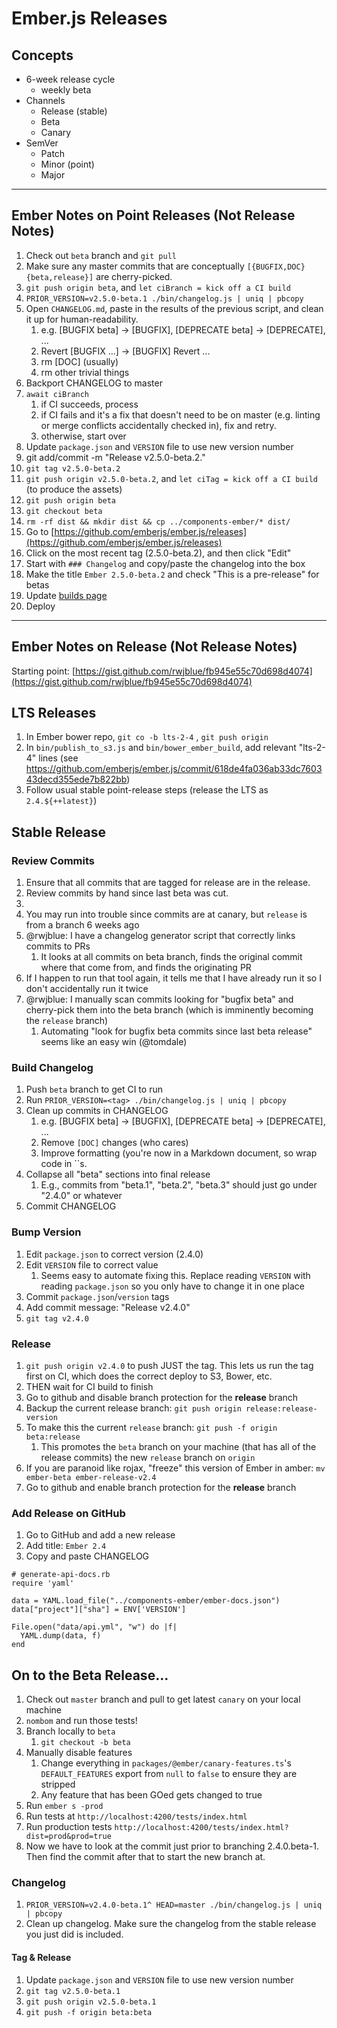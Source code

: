 # Ember.js Releases

## Concepts

* 6-week release cycle
  * weekly beta
* Channels
  * Release (stable)
  * Beta
  * Canary
* SemVer
  * Patch
  * Minor (point)
  * Major

---

## Ember Notes on Point Releases (Not Release Notes)

1. Check out `beta` branch and `git pull`
1. Make sure any master commits that are conceptually `[{BUGFIX,DOC} {beta,release}]` are cherry-picked.
1. `git push origin beta`, and `let ciBranch = kick off a CI build`
1. `PRIOR_VERSION=v2.5.0-beta.1 ./bin/changelog.js | uniq | pbcopy`
1. Open `CHANGELOG.md`, paste in the results of the previous script, and clean it up for human-readability.
    1. e.g. [BUGFIX beta] -> [BUGFIX], [DEPRECATE beta] -> [DEPRECATE], ...
    1. Revert [BUGFIX ...] -> [BUGFIX] Revert ...
    1. rm [DOC] (usually)
    1. rm other trivial things
1. Backport CHANGELOG to master
1. `await ciBranch`
    1. if CI succeeds, process
    1. if CI fails and it's a fix that doesn't need to be on master (e.g. linting or merge conflicts accidentally checked in), fix and retry.
    1. otherwise, start over
1. Update `package.json` and `VERSION` file to use new version number
1. git add/commit -m "Release v2.5.0-beta.2."
1. `git tag v2.5.0-beta.2`
1. `git push origin v2.5.0-beta.2`, and `let ciTag = kick off a CI build` (to produce the assets)
1. `git push origin beta`
1. `git checkout beta`
1. `rm -rf dist && mkdir dist && cp ../components-ember/* dist/`
1. Go to [https://github.com/emberjs/ember.js/releases](https://github.com/emberjs/ember.js/releases)
1. Click on the most recent tag (2.5.0-beta.2), and then click "Edit"
1. Start with `### Changelog` and copy/paste the changelog into the box
1. Make the title `Ember 2.5.0-beta.2` and check "This is a pre-release" for betas
1. Update [builds page](https://github.com/ember-learn/builds/tree/master/app/fixtures/ember)
1. Deploy

---

## Ember Notes on Release (Not Release Notes)

Starting point: [https://gist.github.com/rwjblue/fb945e55c70d698d4074](https://gist.github.com/rwjblue/fb945e55c70d698d4074)

## LTS Releases

1. In Ember bower repo, `git co -b lts-2-4` , `git push origin`
1. In `bin/publish_to_s3.js` and `bin/bower_ember_build`, add relevant "lts-2-4" lines (see https://github.com/emberjs/ember.js/commit/618de4fa036ab33dc760343decd355ede7b822bb)
1. Follow usual stable point-release steps (release the LTS as `2.4.${++latest}`)

## Stable Release

### Review Commits

1. Ensure that all commits that are tagged for release are in the release.
1. Review commits by hand since last beta was cut.
1. <reminder for rwjblue to fill this in with his git cp script>
1. You may run into trouble since commits are at canary, but `release` is from a branch 6 weeks ago
1. @rwjblue: I have a changelog generator script that correctly links commits to PRs
    1. It looks at all commits on beta branch, finds the original commit where that come from, and finds the originating PR
1. If I happen to run that tool again, it tells me that I have already run it so I don't accidentally run it twice
1. @rwjblue: I manually scan commits looking for "bugfix beta" and cherry-pick them into the beta branch (which is imminently becoming the `release` branch)
    1. Automating "look for bugfix beta commits since last beta release" seems like an easy win (@tomdale)

### Build Changelog

1. Push `beta` branch to get CI to run
1. Run `PRIOR_VERSION=<tag> ./bin/changelog.js | uniq | pbcopy`
1. Clean up commits in CHANGELOG
    1. e.g. [BUGFIX beta] -> [BUGFIX], [DEPRECATE beta] -> [DEPRECATE], ...
    1. Remove `[DOC]` changes (who cares)
    1. Improve formatting (you're now in a Markdown document, so wrap code in ``s.
1. Collapse all "beta" sections into final release
    1. E.g., commits from "beta.1", "beta.2", "beta.3" should just go under "2.4.0" or whatever
1. Commit CHANGELOG

### Bump Version

1. Edit `package.json` to correct version (2.4.0)
1. Edit `VERSION` file to correct value
    1. Seems easy to automate fixing this. Replace reading `VERSION` with reading `package.json` so you only have to change it in one place
1. Commit `package.json`/`version` tags
1. Add commit message: "Release v2.4.0"
1. `git tag v2.4.0`

### Release

1. `git push origin v2.4.0` to push JUST the tag. This lets us run the tag first on CI, which does the correct deploy to S3, Bower, etc.
1. THEN wait for CI build to finish
1. Go to github and disable branch protection for the **release** branch
1. Backup the current release branch: `git push origin release:release-version`
1. To make this the current `release` branch: `git push -f origin beta:release`
    1. This promotes the `beta` branch on your machine (that has all of the release commits) the new `release` branch on `origin`
1. If you are paranoid like rojax, "freeze" this version of Ember in amber: `mv ember-beta ember-release-v2.4`
1. Go to github and enable branch protection for the **release** branch

### Add Release on GitHub

1. Go to GitHub and add a new release
1. Add title: `Ember 2.4`
1. Copy and paste CHANGELOG

```
# generate-api-docs.rb
require 'yaml'

data = YAML.load_file("../components-ember/ember-docs.json")
data["project"]["sha"] = ENV['VERSION']

File.open("data/api.yml", "w") do |f|
  YAML.dump(data, f)
end
```

## On to the Beta Release…

1. Check out `master` branch and pull to get latest `canary` on your local machine
1. `nombom` and run those tests!
1. Branch locally to `beta`
    1. `git checkout -b beta`
1. Manually disable features
    1. Change everything in `packages/@ember/canary-features.ts`'s `DEFAULT_FEATURES` export from `null` to `false` to ensure they are stripped
    1. Any feature that has been GOed gets changed to true
1. Run `ember s -prod`
1. Run tests at `http://localhost:4200/tests/index.html`
1. Run production tests `http://localhost:4200/tests/index.html?dist=prod&prod=true`
1. Now we have to look at the commit just prior to branching 2.4.0.beta-1. Then find the commit after that to start the new branch at.

### Changelog

1. `PRIOR_VERSION=v2.4.0-beta.1^ HEAD=master ./bin/changelog.js | uniq | pbcopy`
1. Clean up changelog. Make sure the changelog from the stable release you just did is included.

#### Tag & Release

1. Update `package.json` and `VERSION` file to use new version number
1. `git tag v2.5.0-beta.1`
1. `git push origin v2.5.0-beta.1`
1. `git push -f origin beta:beta`
